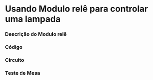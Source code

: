 # Usando Modulo relê para controlar uma lampada

### Descrição do Modulo relê

### Código

### Circuito

### Teste de Mesa

